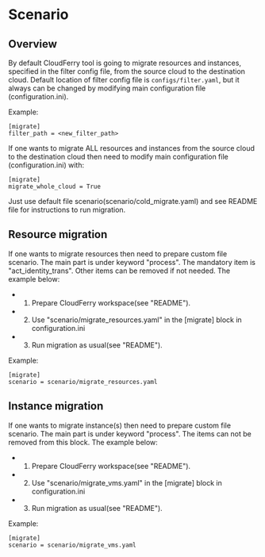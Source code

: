 Scenario
========

## Overview

By default CloudFerry tool is going to migrate resources and instances,
specified in the filter config file, from the source cloud to the destination
cloud.
Default location of filter config file is `configs/filter.yaml`, but it always
can be changed by modifying main configuration file (configuration.ini).

Example:
```
[migrate]
filter_path = <new_filter_path>
```

If one wants to migrate ALL resources and instances from the source cloud to
the destination cloud then need to modify main configuration file
(configuration.ini) with:

```
[migrate]
migrate_whole_cloud = True
```

Just use default file scenario(scenario/cold_migrate.yaml) and see README file for instructions to run migration.


## Resource migration

If one wants to migrate resources then need to prepare custom file scenario. The main part is under keyword "process".
The mandatory item is "act_identity_trans". Other items can be removed if not needed.
The example below:
- 1. Prepare CloudFerry workspace(see "README").
- 2. Use "scenario/migrate_resources.yaml" in the [migrate] block in configuration.ini
- 3. Run migration as usual(see "README").

Example:
```
[migrate]
scenario = scenario/migrate_resources.yaml
```


## Instance migration

If one wants to migrate instance(s) then need to prepare custom file scenario. The main part is under keyword "process".
The items can not be removed from this block.
The example below:
- 1. Prepare CloudFerry workspace(see "README").
- 2. Use "scenario/migrate_vms.yaml" in the [migrate] block in configuration.ini
- 3. Run migration as usual(see "README").

Example: 
```
[migrate]
scenario = scenario/migrate_vms.yaml
```